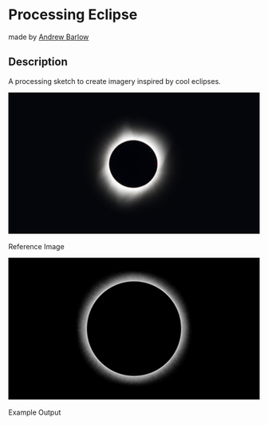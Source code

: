 # Processing Eclipse

made by [Andrew Barlow](https://a-barlow.com)

## Description

A processing sketch to create imagery inspired by cool eclipses.

![](reference.jpg)

Reference Image

![](example.jpg)

Example Output
